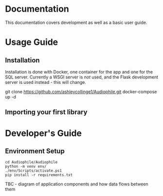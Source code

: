 # Documentation

This documentation covers development as well as a basic user guide.

# Usage Guide

## Installation

Installation is done with Docker, one container for the app and one for the SQL server. Currently a WSGI server is *not* used, and the Flask development server is used instead - this will change.

git clone https://github.com/ashleycollinge1/Audiophile.git
docker-compose up -d

## Importing your first library

# Developer's Guide

## Environment Setup

    cd Audiophile/Audiophile
    python -m venv env/
    ./env/Scripts/activate.ps1
    pip install -r requirements.txt

TBC - diagram of application components and how data flows between them